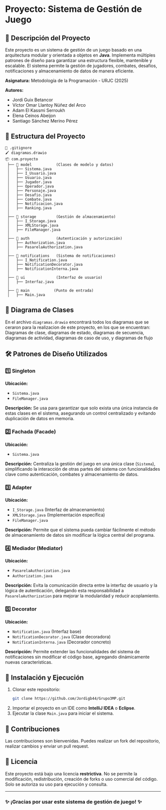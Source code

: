 # Proyecto: Sistema de Gestión de Juego

## 📌 Descripción del Proyecto
Este proyecto es un sistema de gestión de un juego basado en una arquitectura modular y orientada a objetos en **Java**. Implementa múltiples patrones de diseño para garantizar una estructura flexible, mantenible y escalable. El sistema permite la gestión de jugadores, combates, desafíos, notificaciones y almacenamiento de datos de manera eficiente.

**Asignatura:** Metodología de la Programación - URJC (2025)

**Autores:**
- Jordi Guix Betancor
- Víctor Omar Llantoy Núñez del Arco
- Adam El Kassmi Serroukh
- Elena Ceinos Abeijon
- Santiago Sánchez Merino Pérez

## 📂 Estructura del Proyecto
```
📄 .gitignore
🖌️ diagramas.drawio
📦 com.proyecto
 ├── 📁 model           (Clases de modelo y datos)
 │   ├── Sistema.java
 │   ├── I_Usuario.java
 │   ├── Usuario.java
 │   ├── Jugador.java
 │   ├── Operador.java
 │   ├── Personaje.java
 │   ├── Desafio.java
 │   ├── Combate.java
 │   ├── Notificacion.java
 │   ├── Ranking.java
 │
 ├── 📁 storage         (Gestión de almacenamiento)
 │   ├── I_Storage.java
 │   ├── XMLStorage.java
 │   ├── FileManager.java
 │
 ├── 📁 auth            (Autenticación y autorización)
 │   ├── Authorization.java
 │   ├── PasarelaAuthorization.java
 │
 ├── 📁 notifications   (Sistema de notificaciones)
 │   ├── I_Notification.java
 │   ├── NotificationDecorator.java
 │   ├── NotificationInterna.java
 │
 ├── 📁 ui              (Interfaz de usuario)
 │   ├── Interfaz.java
 │
 ├── 📁 main           (Punto de entrada)
 │   ├── Main.java
```

## 📌 Diagrama de Clases
En el archivo `diagramas.drawio` encontrará todos los diagramas que se ceraron para la realizacion de este proyecto, en los que se encuentran: Diagramas de clase, diagramas de estado, diagramas de secuencia, diagramas de actividad, diagramas de caso de uso, y diagramas de flujo

## 🛠 Patrones de Diseño Utilizados

### 1️⃣ **Singleton** 
**Ubicación:** 
- `Sistema.java`
- `FileManager.java`

**Descripción:** 
Se usa para garantizar que solo exista una única instancia de estas clases en el sistema, asegurando un control centralizado y evitando duplicación de datos en memoria.

### 2️⃣ **Fachada (Facade)** 
**Ubicación:** 
- `Sistema.java`

**Descripción:** 
Centraliza la gestión del juego en una única clase (`Sistema`), simplificando la interacción de otras partes del sistema con funcionalidades clave como autenticación, combates y almacenamiento de datos.

### 3️⃣ **Adapter** 
**Ubicación:** 
- `I_Storage.java` (Interfaz de almacenamiento)
- `XMLStorage.java` (Implementación específica)
- `FileManager.java`

**Descripción:** 
Permite que el sistema pueda cambiar fácilmente el método de almacenamiento de datos sin modificar la lógica central del programa.

### 4️⃣ **Mediador (Mediator)** 
**Ubicación:** 
- `PasarelaAuthorization.java`
- `Authorization.java`

**Descripción:** 
Evita la comunicación directa entre la interfaz de usuario y la lógica de autenticación, delegando esta responsabilidad a `PasarelaAuthorization` para mejorar la modularidad y reducir acoplamiento.

### 5️⃣ **Decorator** 
**Ubicación:** 
- `Notification.java` (Interfaz base)
- `NotificationDecorator.java` (Clase decoradora)
- `NotificationInterna.java` (Decorador concreto)

**Descripción:** 
Permite extender las funcionalidades del sistema de notificaciones sin modificar el código base, agregando dinámicamente nuevas características.

## 🚀 Instalación y Ejecución
1. Clonar este repositorio:
   ```bash
   git clone https://github.com/Jordigb44/Grupo3MP.git
   ```
2. Importar el proyecto en un IDE como **IntelliJ IDEA** o **Eclipse**.
3. Ejecutar la clase `Main.java` para iniciar el sistema.

## 📌 Contribuciones
Las contribuciones son bienvenidas. Puedes realizar un fork del repositorio, realizar cambios y enviar un pull request.

## 📜 Licencia
Este proyecto está bajo una licencia **restrictiva**. No se permite la modificación, redistribución, creación de forks o uso comercial del código. Solo se autoriza su uso para ejecución y consulta.

---
### ✨ ¡Gracias por usar este sistema de gestión de juego! ✨

